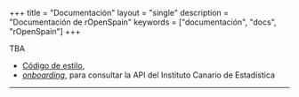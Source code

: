 +++
title = "Documentación"
layout = "single"
description = "Documentación de rOpenSpain"
keywords = ["documentación", "docs", "rOpenSpain"]
+++

TBA

* [Código de estilo](https://github.com/rOpenSpain/caRtociudad),
* [_onboarding_](https://github.com/rOpenSpain/istacr), para consultar la API del Instituto Canario de Estadística







---
